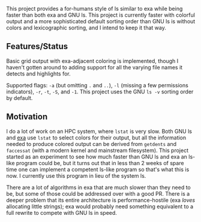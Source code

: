 This project provides a for-humans style of ls similar to exa while being faster than both exa and GNU ls. This project is currently faster with colorful output and a more sophisticated default sorting order than GNU ls is without colors and lexicographic sorting, and I intend to keep it that way.

## Features/Status

Basic grid output with exa-adjacent coloring is implemented, though I haven't gotten around to adding support for all the varying file names it detects and highlights for.

Supported flags: `-a` (but omitting `.` and `..`), `-l` (missing a few permissions indicators), `-r`, `-t`, `-S`, and `-1`.
This project uses the GNU `ls -v` sorting order by default.

## Motivation

I do a lot of work on an HPC system, where `lstat` is very slow. Both GNU ls and [exa](https://github.com/ogham/exa) use `lstat` to select colors for their output, but all the information needed to produce colored output can be derived from `getdents` and `faccessat` (with a modern kernel and mainstream filesystem).
This project started as an experiment to see how much faster than GNU ls and exa an ls-like program could be, but it turns out that in less than 2 weeks of spare time one can implement a competent ls-like program so that's what this is now. I currently use this program in lieu of the system ls.

There are a lot of algorithms in exa that are much slower than they need to be, but some of those could be addressed over with a good PR. There is a deeper problem that its entire architecture is performance-hostile (exa _loves_ allocating little strings); exa would probably need something equivalent to a full rewrite to compete with GNU ls in speed.
